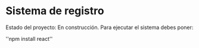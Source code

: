 <h1>Sistema de registro</h1>
Estado del proyecto: En construcción. 
Para ejecutar el sistema debes poner:

''npm install react''
